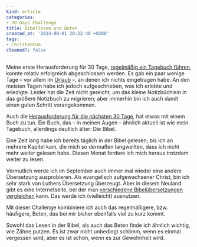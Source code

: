 ```yaml
---
kind: article
categories:
- 30 Days Challenge
title: Bibellesen und Beten
created_at: '2014-09-01 20:22:40 +0200'
tags:
- Christentum
cleaned?: false
---
```


Meine erste Herausforderung für 30 Tage, [regelmäßig ein Tagebuch
führen](http://plasisent.org/keeping-track-of-my-life/ "Keeping Track of my Life"),
konnte relativ erfolgreich abgeschlossen werden. Es gab ein paar wenige
Tage – vor allem im
[Urlaub](http://plasisent.org/gruesse-aus-bovec/ "Grüße aus Bovec") –,
an denen ich nichts ein­ge­tragen habe. An den meisten Tagen habe ich
jedoch auf­ge­schrieben, was ich erlebte und erledigte. Leider hat die
Zeit nicht gereicht, um das kleine Notizbüchlein in das größere
Notizbuch zu migrieren; aber immerhin bin ich auch damit einen guten
Schritt vorangekommen.

Auch die [Herausforderung für die nächsten 30
Tage](http://plasisent.org/category/30-days-challenge/ "Meine 30 Days Challenges."),
hat etwas mit einem Buch zu tun. Ein Buch, das – in meinen Augen –
ähnlich aktuell ist wie mein Tagebuch, allerdings deutlich älter: Die
Bibel.

Eine Zeit lang habe ich bereits täglich in der Bibel gelesen; bis ich an
mehrere Kapitel kam, die mich so dermaßen langweilten, dass ich nicht
mehr weiter gelesen habe. Diesen Monat fordere ich mich heraus trotzdem
weiter zu lesen.

Vermutlich werde ich im September auch immer mal wieder eine andere
Übersetzung aus­pro­bieren. Als evangelisch aufgewachsener Christ, bin
ich sehr stark von Luthers Übersetzung überzeugt. Aber in diesem Neuland
gibt es eine Internetseite, bei der man [verschiedene Bibelübersetzungen
vergleichen](http://bibleserver.com/) kann. Das werde ich (vielleicht)
ausnutzen.

Mit dieser Challenge kombiniere ich auch das regelmäßigere, bzw.
häufigere, Beten, das bei mir bisher ebenfalls viel zu kurz kommt.

Sowohl das Lesen in der Bibel, als auch das Beten finde ich ähnlich
wichtig, wie Zähne putzen. Es ist zwar nicht unbedingt schlimm, wenn es
einmal vergessen wird, aber es ist schön, wenn es zur Gewohnheit wird.
